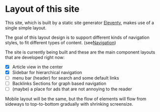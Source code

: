 # Layout of this site

This site, which is built by a static site generator [Eleventy](eleventy.md), makes use of a single simple layout.

The goal of this layout design is to support different kinds of navigation styles, to fit different types of content. (see[Navigation](navigation.md))

The site is currently being built and these are the main component layouts that are developed right now:

- [x] Article view in the center
- [x] Sidebar for hierarchical navigation
- [ ] menu bar (header) for search and some default links
- [ ] Backlinks Sections for graph based navigation
- [ ] (maybe) a place for ads that are not annoying to the reader

Mobile layout will be the same, but the flow of elements will flow from sideways to top-to-bottom gradually with shrinking screensize.
